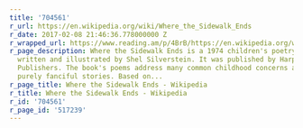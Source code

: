 ```yaml
---
title: '704561'
r_url: https://en.wikipedia.org/wiki/Where_the_Sidewalk_Ends
r_date: 2017-02-08 21:46:36.778000000 Z
r_wrapped_url: https://www.reading.am/p/4BrB/https://en.wikipedia.org/wiki/Where_the_Sidewalk_Ends
r_page_description: Where the Sidewalk Ends is a 1974 children's poetry collection
  written and illustrated by Shel Silverstein. It was published by Harper and Row
  Publishers. The book's poems address many common childhood concerns and also present
  purely fanciful stories. Based on...
r_page_title: Where the Sidewalk Ends - Wikipedia
r_title: Where the Sidewalk Ends - Wikipedia
r_id: '704561'
r_page_id: '517239'
---
```



